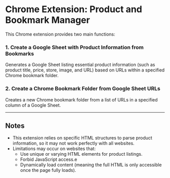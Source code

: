 # Chrome Extension: Product and Bookmark Manager

This Chrome extension provides two main functions:

### 1. Create a Google Sheet with Product Information from Bookmarks

Generates a Google Sheet listing essential product information (such as product title, price, store, image, and URL) based on URLs within a specified Chrome bookmark folder.

### 2. Create a Chrome Bookmark Folder from Google Sheet URLs

Creates a new Chrome bookmark folder from a list of URLs in a specified column of a Google Sheet.

---

## Notes

- This extension relies on specific HTML structures to parse product information, so it may not work perfectly with all websites.
- Limitations may occur on websites that:
  - Use unique or varying HTML elements for product listings.
  - Forbid JavaScript access.e
  - Dynamically load content (meaning the full HTML is only accessible once the page fully loads).
